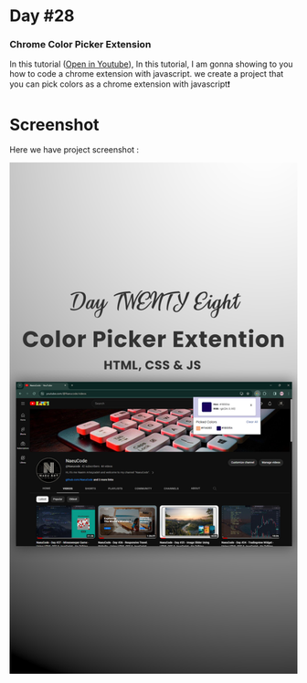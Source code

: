 # Day #28

### Chrome Color Picker Extension
In this tutorial ([Open in Youtube](https://youtu.be/5fcXmiRYlrA)),  In this tutorial, I am gonna showing to you how to code a chrome extension with javascript. we create a project that you can pick colors as a chrome extension with javascript❗️

# Screenshot
Here we have project screenshot :

![screenshot](28-ScreenShot.png)